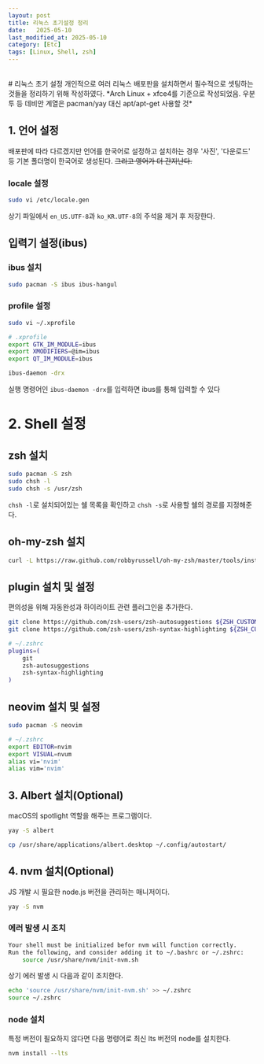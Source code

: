 ```yaml
---
layout: post
title: 리눅스 초기설정 정리 
date:   2025-05-10
last_modified_at: 2025-05-10
category: [Etc]
tags: [Linux, Shell, zsh]
---
```

<br/>
# 리눅스 초기 설정 
개인적으로 여러 리눅스 배포판을 설치하면서 필수적으로 셋팅하는 것들을 정리하기 위해 작성하였다.
*Arch Linux + xfce4를 기준으로 작성되었음. 우분투 등 데비안 계열은 pacman/yay 대신 apt/apt-get 사용할 것*

## 1. 언어 설정
배포판에 따라 다르겠지만 언어를 한국어로 설정하고 설치하는 경우 '사진', '다운로드' 등 기본 폴더명이 한국어로 생성된다. ~~그리고 영어가 더 간지난다.~~

### locale 설정
```bash
sudo vi /etc/locale.gen
```
상기 파일에서 `en_US.UTF-8`과 `ko_KR.UTF-8`의 주석을 제거 후 저장한다.

## 입력기 설정(ibus)
### ibus 설치
```bash
sudo pacman -S ibus ibus-hangul
```
### profile 설정
```bash
sudo vi ~/.xprofile
```
```bash
# .xprofile
export GTK_IM_MODULE=ibus
export XMODIFIERS=@im=ibus
export QT_IM_MODULE=ibus

ibus-daemon -drx
```

실행 명령어인 `ibus-daemon -drx`를 입력하면 ibus를 통해 입력할 수 있다

# 2. Shell 설정
## zsh 설치
```bash
sudo pacman -S zsh 
sudo chsh -l
sudo chsh -s /usr/zsh
```
`chsh -l`로 설치되어있는 쉘 목록을 확인하고 `chsh -s`로 사용할 쉘의 경로를 지정해준다.

## oh-my-zsh 설치
```bash
curl -L https://raw.github.com/robbyrussell/oh-my-zsh/master/tools/install.sh | sh
```
## plugin 설치 및 설정
편의성을 위해 자동완성과 하이라이트 관련 플러그인을 추가한다.
```bash
git clone https://github.com/zsh-users/zsh-autosuggestions ${ZSH_CUSTOM:-~/.oh-my-zsh/custom}/plugins/zsh-autosuggestions
git clone https://github.com/zsh-users/zsh-syntax-highlighting ${ZSH_CUSTOM:-~/.oh-my-zsh/custom}/plugins/zsh-syntax-highlighting
```

```bash
# ~/.zshrc
plugins=(
    git
    zsh-autosuggestions
    zsh-syntax-highlighting
)
```

## neovim 설치 및 설정
```bash
sudo pacman -S neovim
```
```bash
# ~/.zshrc
export EDITOR=nvim
export VISUAL=nvum
alias vi='nvim'
alias vim='nvim'
```

## 3. Albert 설치(Optional)
macOS의 spotlight 역할을 해주는 프로그램이다.
```bash
yay -S albert
```
```bash
cp /usr/share/applications/albert.desktop ~/.config/autostart/
```

## 4. nvm 설치(Optional)
JS 개발 시 필요한 node.js 버전을 관리하는 매니저이다.
```bash
yay -S nvm
```
### 에러 발생 시 조치
```bash
Your shell must be initialized befor nvm will function correctly.
Run the following, and consider adding it to ~/.bashrc or ~/.zshrc:
    source /usr/share/nvm/init-nvm.sh
```
상기 에러 발생 시 다음과 같이 조치한다.
```bash
echo 'source /usr/share/nvm/init-nvm.sh' >> ~/.zshrc
source ~/.zshrc
```

### node 설치
특정 버전이 필요하지 않다면 다음 명령어로 최신 lts 버전의 node를 설치한다.
```bash
nvm install --lts
```

